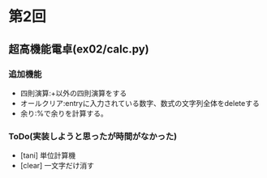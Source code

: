 # 第2回
## 超高機能電卓(ex02/calc.py)
### 追加機能
- 四則演算:+以外の四則演算をする
- オールクリア:entryに入力されている数字、数式の文字列全体をdeleteする
- 余り:%で余りを計算する。

### ToDo(実装しようと思ったが時間がなかった)
- [tani] 単位計算機
- [clear] 一文字だけ消す